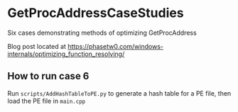 # GetProcAddressCaseStudies
Six cases demonstrating methods of optimizing GetProcAddress

Blog post located at https://phasetw0.com/windows-internals/optimizing_function_resolving/

## How to run case 6
Run `scripts/AddHashTableToPE.py` to generate a hash table for a PE file, then load the PE file in `main.cpp`
